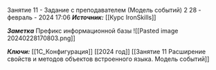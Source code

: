 
Занятие 11 - Задание с преподавателем (Модель событий) 2
 28 - февраль - 2024  17:06 
***Источник:***  [[Курс IronSkills]] 

***Заметка*** 
Префикс информационной базы
![[Pasted image 20240228170803.png]]

***Ключи:*** [[1С_Конфигурация]] [[2024 год]]  [[Занятие 11 Расширение свойств и методов объектов встроенного языка. Модель событий]]
